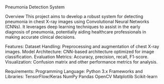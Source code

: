 Pneumonia Detection System

Overview
This project aims to develop a robust system for detecting pneumonia in chest X-ray images using Convolutional Neural Networks (CNNs). It leverages deep learning techniques to assist in the early diagnosis of pneumonia, potentially aiding healthcare professionals in making accurate clinical decisions.

Features:
Dataset Handling: Preprocessing and augmentation of chest X-ray images.
Model Architecture: CNN-based architecture optimized for image classification.
Evaluation Metrics: Accuracy, precision, recall, F1-score.
Visualization: Confusion matrix and other performance metrics for analysis.

Requirements:
Programming Language: Python 3.x
Frameworks and Libraries:
TensorFlow/Keras
NumPy
Pandas
OpenCV
Matplotlib
Scikit-learn
